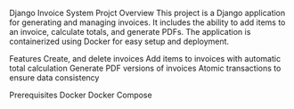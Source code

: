Django Invoice System Projct
Overview
This project is a Django application for generating and managing invoices. It includes the ability to add items to an invoice, calculate totals, and generate PDFs. The application is containerized using Docker for easy setup and deployment.

Features
Create, and delete invoices
Add items to invoices with automatic total calculation
Generate PDF versions of invoices
Atomic transactions to ensure data consistency


Prerequisites
Docker
Docker Compose